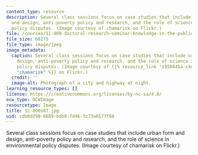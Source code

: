 ```yaml
---
content_type: resource
description: Several class sessions focus on case studies that include urban form
  and design, anti-poverty policy and research, and the role of science in environmental
  policy disputes. (Image courtesy of chamarisk on Flickr.)
file: /courses/11-800-doctoral-research-seminar-knowledge-in-the-public-arena-spring-2007/cdb0d2986689bdb87d463c73a6577f60_11-800s07.jpg
file_size: 68275
file_type: image/jpeg
image_metadata:
  caption: Several class sessions focus on case studies that include urban form and
    design, anti-poverty policy and research, and the role of science in environmental
    policy disputes. (Image courtesy of {{% resource_link "1950445a-c4d1-4296-b625-692855f53270"
    "chamarisk" %}} on Flickr.)
  credit: ''
  image-alt: Photograph of a city and highway at night.
learning_resource_types: []
license: https://creativecommons.org/licenses/by-nc-sa/4.0/
ocw_type: OCWImage
resourcetype: Image
title: 11-800s07.jpg
uid: cdb0d298-6689-bdb8-7d46-3c73a6577f60
---
```

Several class sessions focus on case studies that include urban form and design, anti-poverty policy and research, and the role of science in environmental policy disputes. (Image courtesy of chamarisk on Flickr.)